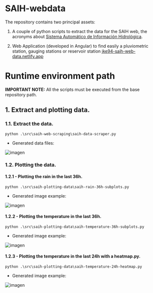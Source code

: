 # SAIH-webdata

The repository contains two principal assets:

1. A couple of python scripts to extract the data for the SAIH web, the acronyms about [Sistema Automático de Información Hidrológica](https://www.saihduero.es/).

2. Web Application (developed in Angular) to find easily a pluviometric station, gauging stations or reservoir station [jke94-saih-web-data.netlify.app](https://jke94-saih-web-data.netlify.app/)

# Runtime environment path
**IMPORTANT NOTE:** All the scripts must be executed from the base repository path.

## 1. Extract and plotting data.

### 1.1. Extract the data.
```
python .\src\saih-web-scraping\saih-data-scraper.py
```
- Generated data files:

![imagen](https://user-images.githubusercontent.com/53972851/181630652-9105601e-11e2-4762-8e22-5646db7954c8.png)

### 1.2. Plotting the data.

#### 1.2.1 - Plotting the rain in the last 36h.

```
python .\src\saih-plotting-data\saih-rain-36h-subplots.py
```

- Generated image example:

![imagen](https://user-images.githubusercontent.com/53972851/181630424-643dfddc-d9da-470f-8595-3e218d105cd9.png)

#### 1.2.2 - Plotting the temperature in the last 36h.

```
python .\src\saih-plotting-data\saih-temperature-36h-subplots.py
```

- Generated image example:

![imagen](https://user-images.githubusercontent.com/53972851/181630049-3c4fdc0f-ca0e-4145-86cc-8bd0c2ca310a.png)

#### 1.2.3 - Plotting the temperature in the last 24h with a heatmap.py.

```
python .\src\saih-plotting-data\saih-temperature-24h-heatmap.py
```

- Generated image example:

![imagen](https://user-images.githubusercontent.com/53972851/181631180-18cba238-f797-4d60-ae93-55661540b6fd.png)
